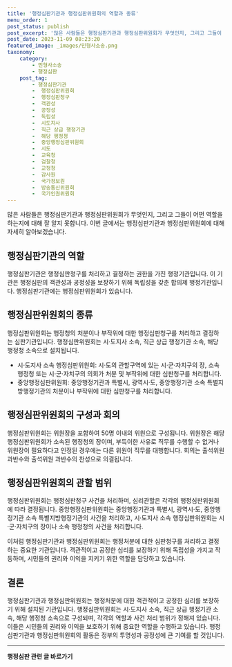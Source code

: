```yaml
---
title: '행정심판기관과 행정심판위원회의 역할과 종류'
menu_order: 1
post_status: publish
post_excerpt: '많은 사람들은 행정심판기관과 행정심판위원회가 무엇인지, 그리고 그들이 어떤 역할을 하는지에 대해 잘 알지 못합니다. 이번 글에서는 행정심판기관과 행정심판위원회에 대해 자세히 알아보겠습니다.'
post_date: 2023-11-09 08:23:20
featured_image: _images/민형사소송.png
taxonomy:
    category:
        - 민형사소송
        - 행정심판
    post_tag:
        - 행정심판기관
        -  행정심판위원회
        -  행정심판청구
        -  객관성
        -  공정성
        -  독립성
        -  시도지사
        -  직근 상급 행정기관
        -  해당 행정청
        -  중앙행정심판위원회
        -  시도
        -  교육청
        -  검찰청
        -  교정청
        -  감사원
        -  국가정보원
        -  방송통신위원회
        -  국가인권위원회
---
```



많은 사람들은 행정심판기관과 행정심판위원회가 무엇인지, 그리고 그들이 어떤 역할을 하는지에 대해 잘 알지 못합니다. 이번 글에서는 행정심판기관과 행정심판위원회에 대해 자세히 알아보겠습니다.

## 행정심판기관의 역할

행정심판기관은 행정심판청구를 처리하고 결정하는 권한을 가진 행정기관입니다. 이 기관은 행정심판의 객관성과 공정성을 보장하기 위해 독립성을 갖춘 합의제 행정기관입니다. 행정심판기관에는 행정심판위원회가 있습니다.

## 행정심판위원회의 종류

행정심판위원회는 행정청의 처분이나 부작위에 대한 행정심판청구를 처리하고 결정하는 심판기관입니다. 행정심판위원회는 시·도지사 소속, 직근 상급 행정기관 소속, 해당 행정청 소속으로 설치됩니다.

- 시·도지사 소속 행정심판위원회: 시·도의 관할구역에 있는 시·군·자치구의 장, 소속 행정청 또는 시·군·자치구의 의회가 처분 및 부작위에 대한 심판청구를 처리합니다.
- 중앙행정심판위원회: 중앙행정기관과 특별시, 광역시·도, 중앙행정기관 소속 특별지방행정기관의 처분이나 부작위에 대한 심판청구를 처리합니다.

## 행정심판위원회의 구성과 회의

행정심판위원회는 위원장을 포함하여 50명 이내의 위원으로 구성됩니다. 위원장은 해당 행정심판위원회가 소속된 행정청의 장이며, 부득이한 사유로 직무를 수행할 수 없거나 위원장이 필요하다고 인정된 경우에는 다른 위원이 직무를 대행합니다. 회의는 출석위원 과반수와 출석위원 과반수의 찬성으로 의결됩니다.

## 행정심판위원회의 관할 범위

행정심판위원회는 행정심판청구 사건을 처리하며, 심리관할은 각각의 행정심판위원회에 따라 결정됩니다. 중앙행정심판위원회는 중앙행정기관과 특별시, 광역시·도, 중앙행정기관 소속 특별지방행정기관의 사건을 처리하고, 시·도지사 소속 행정심판위원회는 시·군·자치구의 장이나 소속 행정청의 사건을 처리합니다.

이처럼 행정심판기관과 행정심판위원회는 행정처분에 대한 심판청구를 처리하고 결정하는 중요한 기관입니다. 객관적이고 공정한 심리를 보장하기 위해 독립성을 가지고 작동하며, 시민들의 권리와 이익을 지키기 위한 역할을 담당하고 있습니다.

## 결론

행정심판기관과 행정심판위원회는 행정처분에 대한 객관적이고 공정한 심리를 보장하기 위해 설치된 기관입니다. 행정심판위원회는 시·도지사 소속, 직근 상급 행정기관 소속, 해당 행정청 소속으로 구성되며, 각각의 역할과 사건 처리 범위가 정해져 있습니다. 이들은 시민들의 권리와 이익을 보호하기 위해 중요한 역할을 수행하고 있습니다. 행정심판기관과 행정심판위원회의 활동은 정부의 투명성과 공정성에 큰 기여를 할 것입니다.
<!-- wp:separator -->
<hr class="wp-block-separator has-alpha-channel-opacity"/>
<!-- /wp:separator -->

<!-- wp:group {"backgroundColor":"base","layout":{"type":"constrained"}} -->
<div class="wp-block-group has-base-background-color has-background"><!-- wp:paragraph {"align":"center","fontSize":"medium"} -->
<p class="has-text-align-center has-large-font-size"><strong>행정심판 관련 글 바로가기</strong></p>
<!-- /wp:paragraph -->


<!-- wp:latest-posts
{"categories":[{"id":15531,"count":19,"description":"","link":"https://uknowlaw.com/category/%ed%96%89%ec%a0%95%ec%8b%ac%ed%8c%90/","name":"행정심판","slug":"행정심판","taxonomy":"category","parent":0,"meta":[],"_links":{"self":[{"href":"https://uknowlaw.com/wp-json/wp/v2/categories/15531"}],"collection":[{"href":"https://uknowlaw.com/wp-json/wp/v2/categories"}],"about":[{"href":"https://uknowlaw.com/wp-json/wp/v2/taxonomies/category"}],"wp:post_type":[{"href":"https://uknowlaw.com/wp-json/wp/v2/posts?categories=15531"}],"curies":[{"name":"wp","href":"https://api.w.org/{rel}","templated":true}]}}],"postsToShow":100,"excerptLength":28,"postLayout":"grid","columns":2,"featuredImageAlign":"left","featuredImageSizeSlug":"large","fontSize":"small"} /--></div>
<!-- /wp:group -->